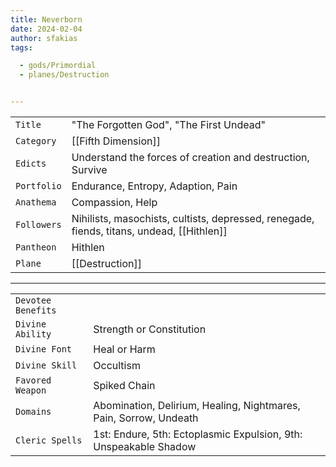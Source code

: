 ```yaml
---
title: Neverborn
date: 2024-02-04
author: sfakias
tags:

  - gods/Primordial
  - planes/Destruction


---
```

| | |
| --- | --- |
| `Title` | "The Forgotten God", "The First Undead" |
| `Category` | [[Fifth Dimension]] |
| `Edicts` | Understand the forces of creation and destruction, Survive |
| `Portfolio` | Endurance, Entropy, Adaption, Pain |
| `Anathema` | Compassion, Help |
| `Followers` | Nihilists, masochists, cultists, depressed, renegade, fiends, titans, undead, [[Hithlen]] |
| `Pantheon` | Hithlen |
| `Plane` | [[Destruction]] |

---
| | |
| --- | --- |
| `Devotee Benefits` |
| `Divine Ability` | Strength or Constitution |
| `Divine Font` | Heal or Harm |
| `Divine Skill` | Occultism |
| `Favored Weapon` | Spiked Chain |
| `Domains` | Abomination, Delirium, Healing, Nightmares, Pain, Sorrow, Undeath |
| `Cleric Spells` | 1st: Endure, 5th: Ectoplasmic Expulsion, 9th: Unspeakable Shadow |
